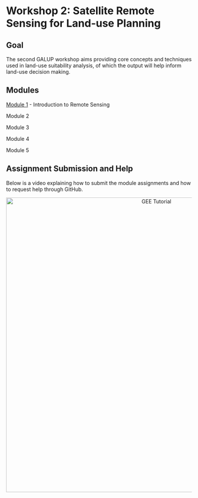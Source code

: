 # Workshop 2: Satellite Remote Sensing for Land-use Planning

## Goal

The second GALUP workshop aims providing core concepts and techniques used in land-use suitability analysis, of which the output will help inform land-use decision making. 

## Modules

<a href="module1.md" title="Module 1">Module 1</a> - Introduction to Remote Sensing

Module 2 

Module 3

Module 4 

Module 5 


## Assignment Submission and Help

Below is a video explaining how to submit the module assignments and how to request help through GitHub. 

<p align="center">
  <a href="https://mediasite.video.ufl.edu/Mediasite/Play/9741afe237094a77aff3acbf6c2df8a91d" target="_blank">
    <img src="https://user-images.githubusercontent.com/84922404/139679866-11650dd6-855f-4420-82c1-fa0f4071ee37.png" alt= "GEE Tutorial" width="800">
  </a>
</p>


